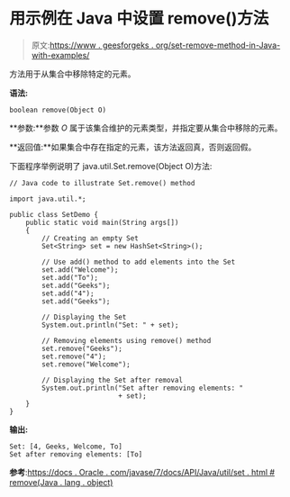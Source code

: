 # 用示例在 Java 中设置 remove()方法

> 原文:[https://www . geesforgeks . org/set-remove-method-in-Java-with-examples/](https://www.geeksforgeeks.org/set-remove-method-in-java-with-examples/)

方法用于从集合中移除特定的元素。

**语法:**

```
boolean remove(Object O)
```

**参数:**参数 *O* 属于该集合维护的元素类型，并指定要从集合中移除的元素。

**返回值:**如果集合中存在指定的元素，该方法返回真，否则返回假。

下面程序举例说明了 java.util.Set.remove(Object O)方法:

```
// Java code to illustrate Set.remove() method

import java.util.*;

public class SetDemo {
    public static void main(String args[])
    {
        // Creating an empty Set
        Set<String> set = new HashSet<String>();

        // Use add() method to add elements into the Set
        set.add("Welcome");
        set.add("To");
        set.add("Geeks");
        set.add("4");
        set.add("Geeks");

        // Displaying the Set
        System.out.println("Set: " + set);

        // Removing elements using remove() method
        set.remove("Geeks");
        set.remove("4");
        set.remove("Welcome");

        // Displaying the Set after removal
        System.out.println("Set after removing elements: "
                           + set);
    }
}
```

**输出:**

```
Set: [4, Geeks, Welcome, To]
Set after removing elements: [To]

```

**参考**:[https://docs . Oracle . com/javase/7/docs/API/Java/util/set . html # remove(Java . lang . object)](https://docs.oracle.com/javase/7/docs/api/java/util/Set.html#remove(java.lang.Object))
